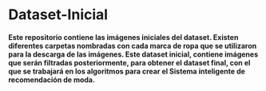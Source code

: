 # Dataset-Inicial

#### Este repositorio contiene las imágenes iniciales del dataset. Existen diferentes carpetas nombradas con cada marca de ropa que se utilizaron para la descarga de las imágenes. Este dataset inicial, contiene imágenes que serán filtradas posteriormente, para obtener el dataset final, con el que se trabajará en los algoritmos para crear el Sistema inteligente de recomendación de moda. 
